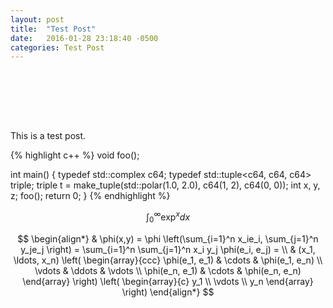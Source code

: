 ```yaml
---
layout: post
title:  "Test Post"
date:   2016-01-28 23:18:40 -0500
categories: Test Post
---
```

This is a test post.
<svg id="svg" width="110" height="110">
</svg>
<script>
   var paper = Snap("#svg");
   var circle = paper.circle(10,10,10);
   var states = [{
       fill: '#bada55',
       cx: 10,
       cy: 10
   }, {
       fill: '#55bada',
       cx: 100
   }, {
       fill: '#ba55da',
       cy: 100
   }, {
       fill: '#000000',
       cx: 10
   }];

   (function animateCircle(el, i) {
       el.animate(states[i], 1000, function() {
           animateCircle(el, ++i in states ? i : 0);
       })
   })(circle, 0);
</script>


{% highlight c++ %}
void foo();

int main()
{
   typedef std::complex<long double> c64;
   typedef std::tuple<c64, c64, c64> triple;
   triple t = make_tuple(std::polar(1.0, 2.0), c64(1, 2), c64(0, 0));
   int x, y, z;
   foo();
   return 0;
}
{% endhighlight %}

$$
\begin{equation}
   \int_{0}^{\infty} \exp^x dx
\end{equation}
$$

$$
\begin{align*}
  & \phi(x,y) = \phi \left(\sum_{i=1}^n x_ie_i, \sum_{j=1}^n y_je_j \right)
  = \sum_{i=1}^n \sum_{j=1}^n x_i y_j \phi(e_i, e_j) = \\
  & (x_1, \ldots, x_n) \left( \begin{array}{ccc}
      \phi(e_1, e_1) & \cdots & \phi(e_1, e_n) \\
      \vdots & \ddots & \vdots \\
      \phi(e_n, e_1) & \cdots & \phi(e_n, e_n)
    \end{array} \right)
  \left( \begin{array}{c}
      y_1 \\
      \vdots \\
      y_n
    \end{array} \right)
\end{align*}
$$
